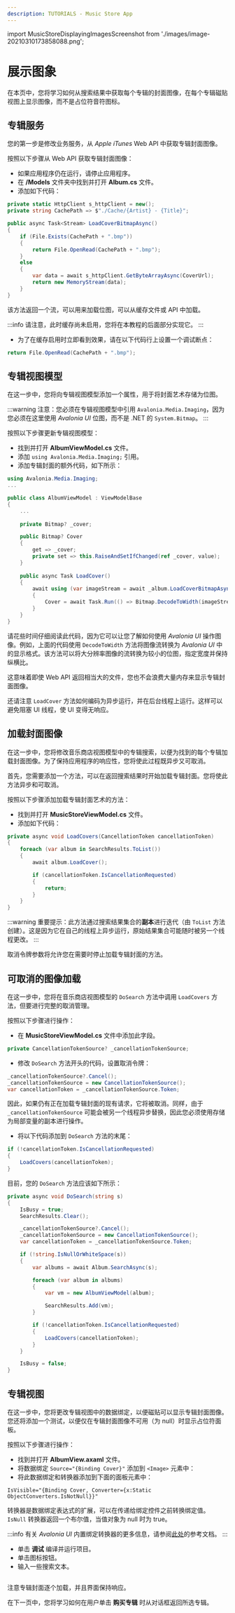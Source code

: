 ```yaml
---
description: TUTORIALS - Music Store App
---
```


import MusicStoreDisplayingImagesScreenshot from './images/image-20210310173858088.png';

# 展示图象

在本页中，您将学习如何从搜索结果中获取每个专辑的封面图像，在每个专辑磁贴视图上显示图像，而不是占位符音符图标。

## 专辑服务

您的第一步是修改业务服务，从 _Apple iTunes_ Web API 中获取专辑封面图像。

按照以下步骤从 Web API 获取专辑封面图像：

- 如果应用程序仍在运行，请停止应用程序。
- 在 **/Models** 文件夹中找到并打开 **Album.cs** 文件。
- 添加如下代码：

```csharp
private static HttpClient s_httpClient = new();
private string CachePath => $"./Cache/{Artist} - {Title}";

public async Task<Stream> LoadCoverBitmapAsync()
{
    if (File.Exists(CachePath + ".bmp"))
    {
        return File.OpenRead(CachePath + ".bmp");
    }
    else
    {
        var data = await s_httpClient.GetByteArrayAsync(CoverUrl);
        return new MemoryStream(data);
    }
}
```

该方法返回一个流，可以用来加载位图，可以从缓存文件或 API 中加载。

:::info
请注意，此时缓存尚未启用，您将在本教程的后面部分实现它。
:::

- 为了在缓存启用时立即看到效果，请在以下代码行上设置一个调试断点：

```csharp
return File.OpenRead(CachePath + ".bmp");
```

## 专辑视图模型

在这一步中，您将向专辑视图模型添加一个属性，用于将封面艺术存储为位图。

:::warning
注意：您必须在专辑视图模型中引用 `Avalonia.Media.Imaging`，因为您必须在这里使用 _Avalonia UI_ 位图，而不是 .NET 的 `System.Bitmap`。
:::

按照以下步骤更新专辑视图模型：

- 找到并打开 **AlbumViewModel.cs** 文件。
- 添加 `using Avalonia.Media.Imaging;` 引用。
- 添加专辑封面的额外代码，如下所示：

```csharp
using Avalonia.Media.Imaging;
...

public class AlbumViewModel : ViewModelBase
{
    ...
    
    private Bitmap? _cover;

    public Bitmap? Cover
    {
        get => _cover;
        private set => this.RaiseAndSetIfChanged(ref _cover, value);
    }
    
    public async Task LoadCover()
    {
        await using (var imageStream = await _album.LoadCoverBitmapAsync())
        {
            Cover = await Task.Run(() => Bitmap.DecodeToWidth(imageStream, 400));
        }
    }
}   
```

请花些时间仔细阅读此代码，因为它可以让您了解如何使用 _Avalonia UI_ 操作图像。例如，上面的代码使用 `DecodeToWidth` 方法将图像流转换为 _Avalonia UI_ 中的显示格式。该方法可以将大分辨率图像的流转换为较小的位图，指定宽度并保持纵横比。

这意味着即使 Web API 返回相当大的文件，您也不会浪费大量内存来显示专辑封面图像。

还请注意 `LoadCover` 方法如何编码为异步运行，并在后台线程上运行。这样可以避免阻塞 UI 线程，使 UI 变得无响应。

## 加载封面图像

在这一步中，您将修改音乐商店视图模型中的专辑搜索，以便为找到的每个专辑加载封面图像。为了保持应用程序的响应性，您将使此过程既异步又可取消。

首先，您需要添加一个方法，可以在返回搜索结果时开始加载专辑封面。您将使此方法异步和可取消。

按照以下步骤添加加载专辑封面艺术的方法：

- 找到并打开 **MusicStoreViewModel.cs** 文件。
- 添加如下代码：

```csharp
private async void LoadCovers(CancellationToken cancellationToken)
{
    foreach (var album in SearchResults.ToList())
    {
        await album.LoadCover();

        if (cancellationToken.IsCancellationRequested)
        {
            return;
        }
    }
}
```

:::warning
重要提示：此方法通过搜索结果集合的**副本**进行迭代（由 `ToList` 方法创建）。这是因为它在自己的线程上异步运行，原始结果集合可能随时被另一个线程更改。
:::

取消令牌参数将允许您在需要时停止加载专辑封面的方法。

## 可取消的图像加载

在这一步中，您将在音乐商店视图模型的 `DoSearch` 方法中调用 `LoadCovers` 方法，但要进行完整的取消管理。

按照以下步骤进行操作：

- 在 **MusicStoreViewModel.cs** 文件中添加此字段。

```csharp
private CancellationTokenSource? _cancellationTokenSource;
```

- 修改 `DoSearch` 方法开头的代码，设置取消令牌：

```csharp
_cancellationTokenSource?.Cancel();
_cancellationTokenSource = new CancellationTokenSource();
var cancellationToken = _cancellationTokenSource.Token;
```

因此，如果仍有正在加载专辑封面的现有请求，它将被取消。同样，由于 `_cancellationTokenSource` 可能会被另一个线程异步替换，因此您必须使用存储为局部变量的副本进行操作。

- 将以下代码添加到 `DoSearch` 方法的末尾：

```csharp
if (!cancellationToken.IsCancellationRequested)
{
    LoadCovers(cancellationToken);
}
```

目前，您的 `DoSearch` 方法应该如下所示：

```csharp
private async void DoSearch(string s)
{
    IsBusy = true;
    SearchResults.Clear();

    _cancellationTokenSource?.Cancel();
    _cancellationTokenSource = new CancellationTokenSource();
    var cancellationToken = _cancellationTokenSource.Token;

    if (!string.IsNullOrWhiteSpace(s))
    {
        var albums = await Album.SearchAsync(s);

        foreach (var album in albums)
        {
            var vm = new AlbumViewModel(album);

            SearchResults.Add(vm);
        }

        if (!cancellationToken.IsCancellationRequested)
        {
            LoadCovers(cancellationToken);
        }
    }

    IsBusy = false;
}
```

## 专辑视图

在这一步中，您将更改专辑视图中的数据绑定，以便磁贴可以显示专辑封面图像。您还将添加一个测试，以便仅在专辑封面图像不可用（为 null）时显示占位符面板。

按照以下步骤进行操作：

- 找到并打开 **AlbumView.axaml** 文件。
- 将数据绑定 `Source="{Binding Cover}"` 添加到 `<Image>` 元素中：
- 将此数据绑定和转换器添加到下面的面板元素中：

```
IsVisible="{Binding Cover, Converter={x:Static ObjectConverters.IsNotNull}}"
```

转换器是数据绑定表达式的扩展，可以在传递给绑定控件之前转换绑定值。`IsNull` 转换器返回一个布尔值，当值对象为 null 时为 true。

:::info
有关 _Avalonia UI_ 内置绑定转换器的更多信息，请参阅[此处](../../reference/built-in-data-binding-converters.md)的参考文档。
:::

- 单击 **调试** 编译并运行项目。
- 单击图标按钮。
- 输入一些搜索文本。

<p><img className="image-medium-zoom" src={MusicStoreDisplayingImagesScreenshot} alt="" /></p>

注意专辑封面逐个加载，并且界面保持响应。

在下一页中，您将学习如何在用户单击 **购买专辑** 时从对话框返回所选专辑。
